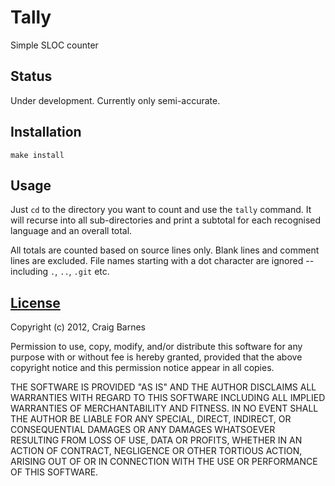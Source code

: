 Tally
=====

Simple SLOC counter


Status
------

Under development. Currently only semi-accurate.


Installation
------------

    make install

Usage
-----

Just `cd` to the directory you want to count and use the `tally` command.
It will recurse into all sub-directories and print a subtotal for each
recognised language and an overall total.

All totals are counted based on source lines only. Blank lines and comment
lines are excluded. File names starting with a dot character are ignored --
including `.`, `..`, `.git` etc.


[License](http://en.wikipedia.org/wiki/ISC_license "ISC license")
---------

Copyright (c) 2012, Craig Barnes

Permission to use, copy, modify, and/or distribute this software for any
purpose with or without fee is hereby granted, provided that the above
copyright notice and this permission notice appear in all copies.

THE SOFTWARE IS PROVIDED "AS IS" AND THE AUTHOR DISCLAIMS ALL WARRANTIES
WITH REGARD TO THIS SOFTWARE INCLUDING ALL IMPLIED WARRANTIES OF
MERCHANTABILITY AND FITNESS. IN NO EVENT SHALL THE AUTHOR BE LIABLE FOR ANY
SPECIAL, DIRECT, INDIRECT, OR CONSEQUENTIAL DAMAGES OR ANY DAMAGES
WHATSOEVER RESULTING FROM LOSS OF USE, DATA OR PROFITS, WHETHER IN AN ACTION
OF CONTRACT, NEGLIGENCE OR OTHER TORTIOUS ACTION, ARISING OUT OF OR IN
CONNECTION WITH THE USE OR PERFORMANCE OF THIS SOFTWARE.
